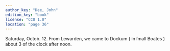 ```yaml
---
author_key: "Dee, John"
edition_key: "book"
license: "CC0 1.0"
location: "page 36"
---
```

Saturday, Octob. 12. From Lewarden, we came to Dockum ( in ſmall Boates ) about 3 of
the clock after noon.
